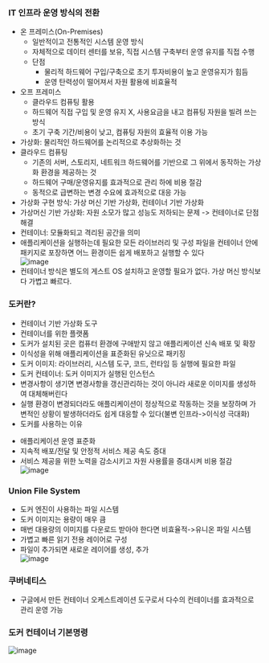 ### IT 인프라 운영 방식의 전환
- 온 프레미스(On-Premises)
  + 일반적이고 전통적인 시스템 운영 방식
  + 자체적으로 데이터 센터를 보유, 직접 시스템 구축부터 운영 유지를 직접 수행
  + 단점
    - 물리적 하드웨어 구입/구축으로 초기 투자비용이 높고 운영유지가 힘듬
    - 운영 탄력성이 떨어져서 자원 활용에 비효율적
- 오프 프레미스
  + 클라우드 컴퓨팅 활용
  + 하드웨어 직접 구입 및 운영 유지 X, 사용요금을 내고 컴퓨팅 자원을 빌려 쓰는 방식
  + 초기 구축 기간/비용이 낮고, 컴퓨팅 자원의 효율적 이용 가능
- 가상화: 물리적인 하드웨어를 논리적으로 추상화하는 것
- 클라우드 컴퓨팅
  + 기존의 서버, 스토리지, 네트워크 하드웨어를 기반으로 그 위에서 동작하는 가상화 환경을 제공하는 것
  + 하드웨어 구매/운영유지를 효과적으로 관리 하에 비용 절감
  + 동적으로 급변하는 변경 수요에 효과적으로 대응 가능
- 가상화 구현 방식: 가상 머신 기반 가상화, 컨테이너 기반 가상화
- 가상머신 기반 가상화: 자원 소모가 많고 성능도 저하되는 문제 -> 컨테이너로 단점 해결
- 컨테이너: 모듈화되고 격리된 공간을 의미
- 애플리케이션을 실행하는데 필요한 모든 라이브러리 및 구성 파일을 컨테이너 안에 패키지로 포장하면 어느 환경이든 쉽게 배포하고 실행할 수 있다   
![image](https://user-images.githubusercontent.com/28378553/125635764-97f43fc7-ad11-48d9-9ae5-e0715a69d70e.png)   
- 컨테이너 방식은 별도의 게스트 OS 설치하고 운영할 필요가 없다. 가상 머신 방식보다 가볍고 빠르다.
 
 ### 도커란?
 - 컨테이너 기반 가상화 도구
 - 컨테이너를 위한 플랫폼
 - 도커가 설치된 곳은 컴퓨터 환경에 구애받지 않고 애플리케이션 신속 배포 및 확장
 - 이식성을 위해 애플리케이션을 표준화된 유닛으로 패키징
 - 도커 이미지: 라이브러리, 시스템 도구, 코드, 런타임 등 실행에 필요한 파일
 - 도커 컨테이너: 도커 이미지가 실행된 인스턴스
 - 변경사항이 생기면 변경사항을 갱신관리하는 것이 아니라 새로운 이미지를 생성하여 대체해버린다
 - 실행 환경이 변경되더라도 애플리케이션이 정상적으로 작동하는 것을 보장하며 가변적인 상황이 발생하더라도 쉽게 대응할 수 있다(불변 인프라->이식성 극대화)
 - 도커를 사용하는 이유
  + 애플리케이션 운영 표준화
  + 지속적 배포/전달 및 안정적 서비스 제공 속도 증대
  + 서비스 제공을 위한 노력을 감소시키고 자원 사용률을 증대시켜 비용 절감   
 ![image](https://user-images.githubusercontent.com/28378553/125637189-d04e7f20-64ce-492c-b9a5-5dab1e85e595.png)

### Union File System
- 도커 엔진이 사용하는 파일 시스템
- 도커 이미지는 용량이 매우 큼
- 매번 대용량의 이미지를 다운로드 받아야 한다면 비효율적->유니온 파일 시스템
- 가볍고 빠른 읽기 전용 레이어로 구성
- 파일이 추가되면 새로운 레이어를 생성, 추가   
![image](https://user-images.githubusercontent.com/28378553/125637687-6724d59f-030b-45ff-b436-0b46841828ea.png)

### 쿠버네티스
- 구글에서 만든 컨테이너 오케스트레이션 도구로서 다수의 컨테이너를 효과적으로 관리 운영 가능

### 도커 컨테이너 기본명령   
![image](https://user-images.githubusercontent.com/28378553/125638306-c6867372-336d-4e9a-ac16-4c2ccffa5732.png)
